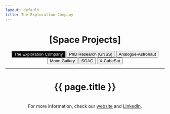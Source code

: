 ```yaml
---
layout: default
title: The Exploration Company
---
```


<div class="spacepost" align="center">
  <h1 class="spacepost-title">[Space Projects]</h1>
  <p>
    <a href="/Space/MoonGallery"><button class="button" style="background-color: black; color: white">The Exploration Company </button></a>
    <a href="/Space/PhD" class=""><button class="button">PhD Research (GNSS)</button></a>
    <a href="/Space/EMMIHS" class=""><button class="button">Analogue-Astronaut</button></a>
    <a href="/Space/MoonGallery"><button class="button" >Moon Gallery</button></a>
    <a href="/Space/SGAC"><button class="button">SGAC</button></a>
    <a href="/Space/Xcubesat"><button class="button">X-CubeSat</button></a>
    <hr>
  </p>
  <h1>{{ page.title }}</h1>
  <br>
</div>
<div align="center">
  For more information, check our <a href="https://exploration.space/"> website</a> and <a href="https://www.linkedin.com/company/exploration-company/"> LinkedIn</a>.
</div>